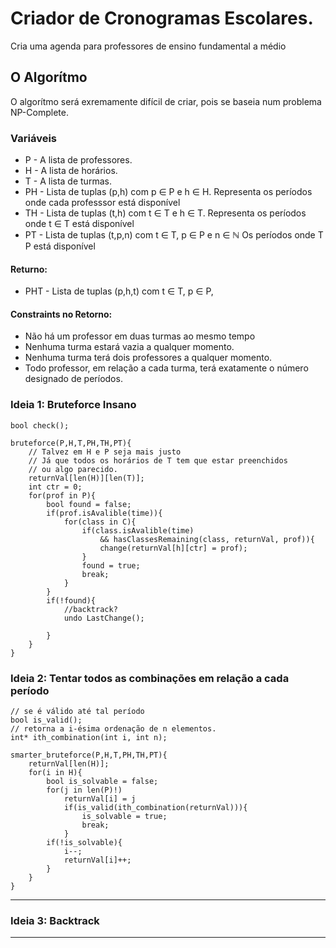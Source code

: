 # Criador de Cronogramas Escolares.

Cria uma agenda para professores de ensino fundamental a médio


## O Algorítmo

O algorítmo será exremamente difícil de criar, pois
se baseia num problema NP-Complete.

### Variáveis

- P - A lista de professores.
- H - A lista de horários.
- T - A lista de turmas.
- PH - Lista de tuplas (p,h) com p &in; P e h &in; H. Representa os períodos onde cada professsor está disponível
- TH - Lista de tuplas (t,h) com t &in; T e h &in; T. Representa os períodos onde t &in; T está disponível
- PT - Lista de tuplas (t,p,n) com t &in; T, p &in; P e n &in; &naturals; Os períodos onde T P está disponível

#### Returno:

- PHT - Lista de tuplas (p,h,t) com t &in; T, p &in; P,  

#### Constraints no Retorno:

- Não há um professor em duas turmas ao mesmo tempo
- Nenhuma turma estará vazia a qualquer momento.
- Nenhuma turma terá dois professores a qualquer momento.
- Todo professor, em relação a cada turma, terá exatamente o número designado de períodos.

### Ideia 1: Bruteforce Insano

    bool check();

    bruteforce(P,H,T,PH,TH,PT){
		// Talvez em H e P seja mais justo
		// Já que todos os horários de T tem que estar preenchidos
		// ou algo parecido.
		returnVal[len(H)][len(T)];
		int ctr = 0;
		for(prof in P){
			bool found = false;
			if(prof.isAvalible(time)){
				for(class in C){
					if(class.isAvalible(time)
						&& hasClassesRemaining(class, returnVal, prof)){
						change(returnVal[h][ctr] = prof);
					}
					found = true;
					break;
				}
			}
			if(!found){
				//backtrack?
				undo LastChange();

			}
		}
	}

### Ideia 2: Tentar todos as combinações em relação a cada período

	// se é válido até tal período
	bool is_valid();
	// retorna a i-ésima ordenação de n elementos.
	int* ith_combination(int i, int n);

	smarter_bruteforce(P,H,T,PH,TH,PT){
		returnVal[len(H)];
		for(i in H){
			bool is_solvable = false;
			for(j in len(P)!)
				returnVal[i] = j
				if(is_valid(ith_combination(returnVal))){
					is_solvable = true;
					break;
				}
			if(!is_solvable){
				i--;
				returnVal[i]++;
			}
		}
	}

---

### Ideia 3: Backtrack

---
